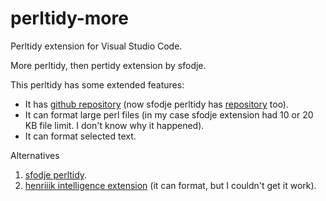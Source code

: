 # perltidy-more

Perltidy extension for Visual Studio Code.

More perltidy, then pertidy extension by sfodje.

This perltidy has some extended features:

- It has [github repository](https://github.com/kak-tus/perltidy-more) (now sfodje perltidy has [repository](https://github.com/sfodje/perltidy) too).
- It can format large perl files (in my case sfodje extension had 10 or 20 KB file limit. I don't know why it happened).
- It can format selected text.

Alternatives
1. [sfodje perltidy](https://github.com/sfodje/perltidy).
2. [henriiik intelligence extension](https://github.com/henriiik/vscode-perl) (it can format, but I couldn't get it work).
